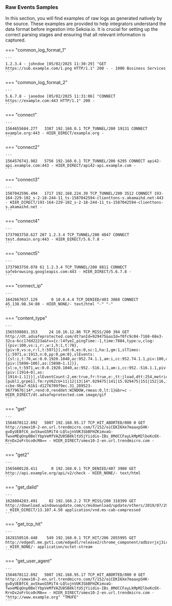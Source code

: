
### Raw Events Samples

In this section, you will find examples of raw logs as generated natively by the source. These examples are provided to help integrators understand the data format before ingestion into Sekoia.io. It is crucial for setting up the correct parsing stages and ensuring that all relevant information is captured.


=== "common_log_format_1"

    ```
	1.2.3.4 - johndoe [05/02/2025 11:30:29] "GET https://sub.example.com/1.png HTTP/1.1" 200 - - 1000 Business Services
    ```



=== "common_log_format_2"

    ```
	5.6.7.8 - janedoe [05/02/2025 11:31:06] "CONNECT https://example.com:443 HTTP/1.1" 200 -
    ```



=== "connect"

    ```
	1564655684.277   3387 192.168.0.1 TCP_TUNNEL/200 19131 CONNECT example.org:443 - HIER_DIRECT/example.org -
    ```



=== "connect2"

    ```
	1564576741.982   5756 192.168.0.1 TCP_TUNNEL/200 6295 CONNECT api42-api.example.com:443 - HIER_DIRECT/api42-api.example.com -
    ```



=== "connect3"

    ```
	1587042596.494   1717 192.168.224.39 TCP_TUNNEL/200 3512 CONNECT 193-164-229-102_s-2-18-244-11_ts-1587042594-clienttons-s.akamaihd.net:443 - HIER_DIRECT/193-164-229-102_s-2-18-244-11_ts-1587042594-clienttons-s.akamaihd.net -
    ```



=== "connect4"

    ```
	1737983758.627 207 1.2.3.4 TCP_TUNNEL/200 4047 CONNECT test.domain.org:443 - HIER_DIRECT/5.6.7.8 - 
    ```



=== "connect5"

    ```
	1737983750.078 61 1.2.3.4 TCP_TUNNEL/200 8811 CONNECT safebrowsing.googleapis.com:443 - HIER_DIRECT/5.6.7.8 -
    ```



=== "connect_ip"

    ```
	1642667037.129      0 10.0.4.4 TCP_DENIED/403 3868 CONNECT 45.138.98.34:80 - HIER_NONE/- text/html "-" "-"
    ```



=== "content_type"

    ```
	1565598801.353     24 10.16.12.86 TCP_MISS/200 394 GET http://dt.adsafeprotected.com/dt?anId=929475&asId=f0fc9c04-7168-68e3-32ca-6cc17dd2223a&tv={c:l4fyeI,pingTime:-1,time:7884,type:u,clog:[{piv:100,vs:i,r:,w:1,h:1,t:78},{piv:0,vs:o,r:l,t:5971}],ndt:6,es:0,sc:1,ha:1,gm:1,slTimes:{i:5971,o:1913,n:0,pp:0,pm:0},slEvents:[{sl:i,t:78,wc:0.0.1920.1040,ac:952.74.1.1,am:i,cc:952.74.1.1,piv:100,obst:0,th:0,reas:,bkn:{piv:[5898~100],as:[5898~1.1]}},{sl:o,t:5971,wc:0.0.1920.1040,ac:952.-516.1.1,am:i,cc:952.-516.1.1,piv:0,obst:0,th:0,reas:l,bkn:{piv:[1914~0],as:[1914~1.1]}}],slEventCount:2,em:true,fr:true,e:,tt:jload,dtt:254,metricIdList:[publ1,grpm1],fm:ryV6ZcU+11|12|13|14*.929475|141|15.929475|151|152|16,idMap:14.c4c75fac-ccbe-9ba7-61b1-d1276709f9ec.31_289523-36779676|14*,rend:0,renddet:WINDOW,rmeas:0,lt:1}&br=c - HIER_DIRECT/dt.adsafeprotected.com image/gif
    ```



=== "get"

    ```
	1564670112.892   5007 192.168.95.17 TCP_HIT_ABORTED/000 0 GET http://smex10-2-en.url.trendmicro.com/T/152/oiCEKI6Xe7maaxpSHK-gvDyUEBfC6_avSkwxG5MiT4-LQlujnVUK3SbBFHZKimvaG-TwxeMEqOnp0BelYbpVeMfVAZU85B8kltUSjYiidio-IBs_8MdCCFayLkMpM2lboKcOX-RrnDx2oFrUco0cMA== - HIER_DIRECT/smex10-2-en.url.trendmicro.com -
    ```



=== "get2"

    ```
	1565600128.411      0 192.168.0.1 TCP_DENIED/407 3980 GET http://api.example.org/api/v2/check - HIER_NONE/- text/html
    ```



=== "get_dalid"

    ```
	1628084203.491     82 192.168.2.2 TCP_MISS/200 318399 GET http://download.windowsupdate.com/c/msdownload/update/others/2019/07/29477140_324519a81d0af914f765c56a1dc7141a5759ad4c.cab - HIER_DIRECT/13.107.4.50 application/vnd.ms-cab-compressed
    ```



=== "get_tcp_hit"

    ```
	1628150510.448    549 192.168.0.1 TCP_HIT/206 2055995 GET http://edgedl.me.gvt1.com/edgedl/release2/chrome_component/adbzvrjxj3ir3yvy5lknhgbxo6tq_92.267.200/gkmgaooipdjhmangpemjhigmamcehddo_92.267.200_win64_ac37t7snjqk4qthomil6kwgo54hq.crx3 - HIER_NONE/- application/octet-stream
    ```



=== "get_user_agent"

    ```
	1564670112.892   5007 192.168.95.17 TCP_HIT_ABORTED/000 0 GET http://smex10-2-en.url.trendmicro.com/T/152/oiCEKI6Xe7maaxpSHK-gvDyUEBfC6_avSkwxG5MiT4-LQlujnVUK3SbBFHZKimvaG-TwxeMEqOnp0BelYbpVeMfVAZU85B8kltUSjYiidio-IBs_8MdCCFayLkMpM2lboKcOX-RrnDx2oFrUco0cMA== - HIER_DIRECT/smex10-2-en.url.trendmicro.com - "http://www.example.org" "TMUFE"
    ```



